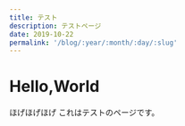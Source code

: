 ```yaml
---
title: テスト
description: テストページ
date: 2019-10-22
permalink: '/blog/:year/:month/:day/:slug'
---
```


# Hello,World
ほげほげほげ
これはテストのページです。